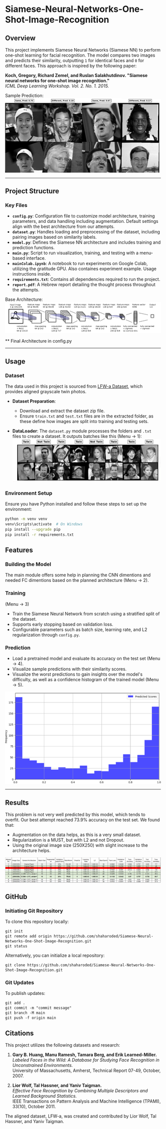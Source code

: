 # Siamese-Neural-Networks-One-Shot-Image-Recognition

## Overview
This project implements Siamese Neural Networks (Siamese NN) to perform one-shot learning for facial recognition. The model compares two images and predicts their similarity, outputting `1` for identical faces and `0` for different faces. This approach is inspired by the following paper:

**Koch, Gregory, Richard Zemel, and Ruslan Salakhutdinov. "Siamese neural networks for one-shot image recognition."**  
_ICML Deep Learning Workshop. Vol. 2. No. 1. 2015._

Sample Prediction:  
![Prediction Sample](Images/prediction.png)

---

## Project Structure

### Key Files
- **`config.py`**: Configuration file to customize model architecture, training parameters, and data handling including augmentation. Default settings align with the best architecture from our attempts.
- **`dataset.py`**: Handles loading and preprocessing of the dataset, including pairing images based on similarity labels.
- **`model.py`**: Defines the Siamese NN architecture and includes training and prediction functions.
- **`main.py`**: Script to run visualization, training, and testing with a menu-based interface.
- **`mainColab.ipynb`**: A notebook to run experiments on Google Colab, utilizing the gratitude GPU. Also containes experiment example. Usage instructions inside. 
- **`requirements.txt`**: Contains all dependencies required to run the project.
- **`report.pdf`**: A Hebrew report detailing the thought process throughout the attempts.

Base Architecture:  
![Base Model Architecture](Images/base_architecture.png)

** Final Architecture in config.py

---

## Usage

### Dataset
The data used in this project is sourced from [LFW-a Dataset](https://talhassner.github.io/home/projects/lfwa/index.html), which provides aligned grayscale twin photos.  

- **Dataset Preparation**:
  - Download and extract the dataset zip file.
  - Ensure `train.txt` and `test.txt` files are in the extracted folder, as these define how images are split into training and testing sets.
  
- **DataLoader**:
  The `dataset.py` module processes the folders and `.txt` files to create a dataset. It outputs batches like this (Menu -> 1):  
  ![Batch Sample](Images/batch_sample.png)

### Environment Setup
Ensure you have Python installed and follow these steps to set up the environment:

```bash
python -m venv venv
venv\Scripts\activate  # On Windows
pip install --upgrade pip
pip install -r requirements.txt
```

## Features
### Building the Model
The main module offers some help in planning the CNN dimentions and needed FC dimentions based on the planned architecture (Menu -> 2).

### Training
(Menu -> 3)
- Train the Siamese Neural Network from scratch using a stratified split of the dataset.
- Supports early stopping based on validation loss.
- Configurable parameters such as batch size, learning rate, and L2 regularization through `config.py`.

### Prediction
- Load a pretrained model and evaluate its accuracy on the test set (Menu -> 4).
- Visualize sample predictions with their similarity scores.
- Visualize the worst predictions to gain insights over the model's difficulty, as well as a confidence histogram of the trained model (Menu -> 5).

![Batch Sample](Images/histogram.png)

---

## Results

This problem is not very well predicted by this model, which tends to overfit. Our best attempt reached 73.9% accuracy on the test set.
We found that:
- Augmentation on the data helps, as this is a very small dataset.
- Regularization is a MUST, but with L2 and not Dropout.
- Using the original image size (250X250) with slight increase to the architecture helps.

![Batch Sample](Images/full_results.png)

## GitHub
### Initiating Git Repository
To clone this repository locally:
```
git init
git remote add origin https://github.com/shaharoded/Siamese-Neural-Networks-One-Shot-Image-Recognition.git
git status
```
Alternatively, you can initialize a local repository:
```
git clone https://github.com/shaharoded/Siamese-Neural-Networks-One-Shot-Image-Recognition.git
```

### Git Updates
To publish updates:
```
git add .
git commit -m "commit message"
git branch -M main
git push -f origin main
```

## Citations

This project utilizes the following datasets and research:

1. **Gary B. Huang, Manu Ramesh, Tamara Berg, and Erik Learned-Miller.**  
   *Labeled Faces in the Wild: A Database for Studying Face Recognition in Unconstrained Environments.*  
   University of Massachusetts, Amherst, Technical Report 07-49, October, 2007.

2. **Lior Wolf, Tal Hassner, and Yaniv Taigman.**  
   *Effective Face Recognition by Combining Multiple Descriptors and Learned Background Statistics.*  
   IEEE Transactions on Pattern Analysis and Machine Intelligence (TPAMI), 33(10), October 2011.

The aligned dataset, LFW-a, was created and contributed by Lior Wolf, Tal Hassner, and Yaniv Taigman.
